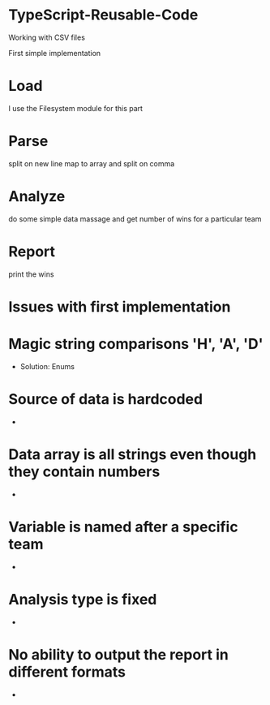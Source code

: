 # TypeScript-Reusable-Code

Working with CSV files

First simple implementation

# Load

I use the Filesystem module for this part

# Parse

split on new line
map to array and split on comma

# Analyze

do some simple data massage and get number of wins for a particular team

# Report

print the wins

# Issues with first implementation

# Magic string comparisons 'H', 'A', 'D'

- Solution: Enums

# Source of data is hardcoded

-

# Data array is all strings even though they contain numbers

-

# Variable is named after a specific team

-

# Analysis type is fixed

-

# No ability to output the report in different formats

-
